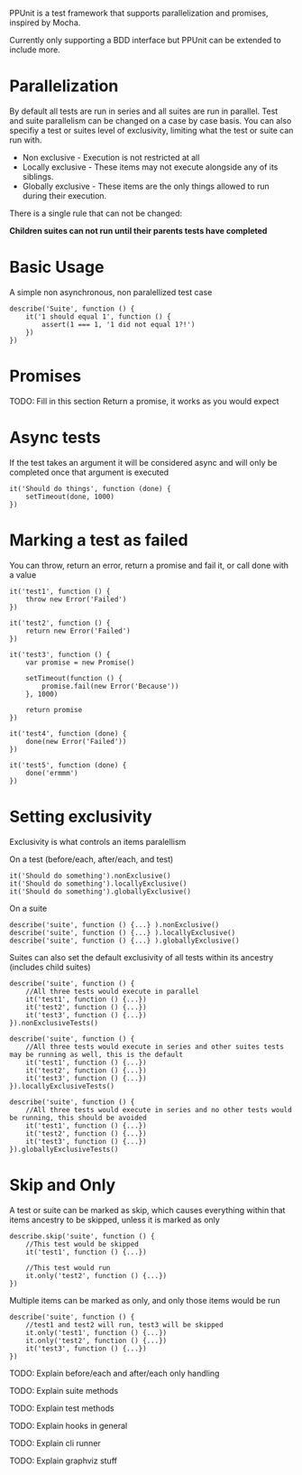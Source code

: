 PPUnit is a test framework that supports parallelization and promises, inspired by Mocha.

Currently only supporting a BDD interface but PPUnit can be extended to include more.

# Parallelization

By default all tests are run in series and all suites are run in parallel. Test and suite parallelism can
be changed on a case by case basis. You can also specifiy a test or suites level of exclusivity, limiting what the test
or suite can run with.

* Non exclusive - Execution is not restricted at all
* Locally exclusive -  These items may not execute alongside any of its siblings.
* Globally exclusive - These items are the only things allowed to run during their execution.

There is a single rule that can not be changed:

**Children suites can not run until their parents tests have completed**

# Basic Usage

A simple non asynchronous, non paralellized test case

    describe('Suite', function () {
        it('1 should equal 1', function () {
            assert(1 === 1, '1 did not equal 1?!')
        })
    })

# Promises

TODO: Fill in this section
Return a promise, it works as you would expect

# Async tests

If the test takes an argument it will be considered async and will only be completed once that argument is executed

    it('Should do things', function (done) {
        setTimeout(done, 1000)
    })

# Marking a test as failed

You can throw, return an error, return a promise and fail it, or call done with a value

    it('test1', function () {
        throw new Error('Failed')
    })

    it('test2', function () {
        return new Error('Failed')
    })

    it('test3', function () {
        var promise = new Promise()

        setTimeout(function () {
            promise.fail(new Error('Because'))
        }, 1000)

        return promise
    })

    it('test4', function (done) {
        done(new Error('Failed'))
    })

    it('test5', function (done) {
        done('ermmm')
    })

# Setting exclusivity

Exclusivity is what controls an items paralellism

On a test (before/each, after/each, and test)

    it('Should do something').nonExclusive()
    it('Should do something').locallyExclusive()
    it('Should do something').globallyExclusive()

On a suite

    describe('suite', function () {...} ).nonExclusive()
    describe('suite', function () {...} ).locallyExclusive()
    describe('suite', function () {...} ).globallyExclusive()

Suites can also set the default exclusivity of all tests within its ancestry (includes child suites)

    describe('suite', function () {
        //All three tests would execute in parallel
        it('test1', function () {...})
        it('test2', function () {...})
        it('test3', function () {...})
    }).nonExclusiveTests()

    describe('suite', function () {
        //All three tests would execute in series and other suites tests may be running as well, this is the default
        it('test1', function () {...})
        it('test2', function () {...})
        it('test3', function () {...})
    }).locallyExclusiveTests()

    describe('suite', function () {
        //All three tests would execute in series and no other tests would be running, this should be avoided
        it('test1', function () {...})
        it('test2', function () {...})
        it('test3', function () {...})
    }).globallyExclusiveTests()

# Skip and Only

A test or suite can be marked as skip, which causes everything within that items ancestry to be skipped,
unless it is marked as only

    describe.skip('suite', function () {
        //This test would be skipped
        it('test1', function () {...})

        //This test would run
        it.only('test2', function () {...})
    })

Multiple items can be marked as only, and only those items would be run

    describe('suite', function () {
        //test1 and test2 will run, test3 will be skipped
        it.only('test1', function () {...})
        it.only('test2', function () {...})
        it('test3', function () {...})
    })

TODO: Explain before/each and after/each only handling

TODO: Explain suite methods

TODO: Explain test methods

TODO: Explain hooks in general

TODO: Explain cli runner

TODO: Explain graphviz stuff
